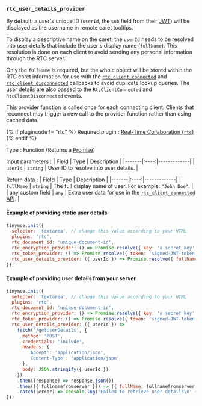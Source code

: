 ### `rtc_user_details_provider`

By default, a user's unique ID (`userId`, the `sub` field from their [JWT]({{site.baseurl}}/plugins/premium/rtc/jwt-authentication/#requiredjwtclaimsforreal-timecollaboration)) will be displayed as the username in remote caret tooltips.

To display a descriptive name on the caret, the `userId` needs to be resolved into user details that include the user's display name (`fullName`). This resolution is done on each client to avoid sending any personal information through the RTC server.

Only the `fullName` is required, but the whole object will be stored within the RTC caret information for use with the [`rtc_client_connected`](#rtc_client_connected) and [`rtc_client_disconnected`](#rtc_client_disconnected) callbacks to avoid duplicate lookup queries. The user details are also passed to the `RtcClientConnected` and `RtcClientDisconnected` events.

This provider function is called once for each connecting client. Clients that reconnect may trigger a new call to the provider function rather than using cached data.

{% if plugincode != "rtc" %}
Required plugin
: [Real-Time Collaboration (`rtc`)]({{site.baseurl}}/plugins/premium/rtc/)
{% endif %}

Type
: Function (Returns a [Promise](https://developer.mozilla.org/en-US/docs/Web/JavaScript/Reference/Global_Objects/Promise))

Input parameters
: | Field | Type | Description |
|-------|:----:|-------------|
| `userId` | `string` | User ID to resolve into user details. |

Return data
: | Field | Type | Description |
|-------|:----:|-------------|
| `fullName` | `string` | The full display name of user. For example: `"John Doe"`. |
| any custom field | `any` | Extra user data for use in the [`rtc_client_connected` API](#rtc_client_connected). |

#### Example of providing static user details

```js
tinymce.init({
  selector: 'textarea', // change this value according to your HTML
  plugins: 'rtc',
  rtc_document_id: 'unique-document-id',
  rtc_encryption_provider: () => Promise.resolve({ key: 'a secret key' }),
  rtc_token_provider: () => Promise.resolve({ token: 'signed-JWT-token' }),
  rtc_user_details_provider: ({ userId }) => Promise.resolve({ fullName: "John Doe" })
});
```

#### Example of providing user details from your server

```js
tinymce.init({
  selector: 'textarea', // change this value according to your HTML
  plugins: 'rtc',
  rtc_document_id: 'unique-document-id',
  rtc_encryption_provider: () => Promise.resolve({ key: 'a secret key' }),
  rtc_token_provider: () => Promise.resolve({ token: 'signed-JWT-token' }),
  rtc_user_details_provider: ({ userId }) =>
    fetch('/getUserDetails', {
      method: 'POST',
      credentials: 'include',
      headers: {
        'Accept': 'application/json',
        'Content-Type': 'application/json'
      },
      body: JSON.stringify({ userId })
    })
    .then((response) => response.json())
    .then(({ fullnamefromserver })) => ({ fullName: fullnamefromserver })
    .catch((error) => console.log('Failed to retrieve user details\n' + error))
});
```

